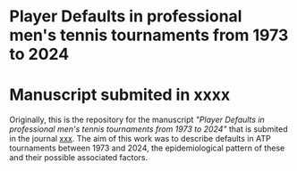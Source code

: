 # Player Defaults in professional men's tennis tournaments from 1973 to 2024

# Manuscript submited in xxxx
Originally, this is the repository for the manuscript _"Player Defaults in professional men's tennis tournaments from 1973 to 2024"_ that is submited in the 
journal [xxx](https://www.xxxxx). The aim of this work was to describe defaults in ATP tournaments between 1973 and 2024, the epidemiological pattern of these and their possible associated factors. 
